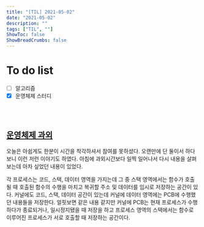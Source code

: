```yaml
---
title: "[TIL] 2021-05-02"
date: "2021-05-02"
description: ""
tags: ["TIL", ""]
ShowToc: false
ShowBreadCrumbs: false
---
```


# To do list
- [ ] 알고리즘
- [x] 운영체제 스터디

<br />
<br />

## [운영체제 과외](https://www.notion.so/nibble2/291bc44be64d4836a658274f722a290e)
오늘은 아쉽게도 한분이 시간을 착각하셔서 참여를 못하셨다. 오랜만에 단 둘이서 하다보니 이런 저런 이야기도 하였다. 아침에 과외시간보다 일찍 일어나서 다시 내용을 살펴보는데 아차 싶었던 내용이 있었다.

각 프로세스는 코드, 스택, 데이터 영역을 가지는데 그 중 스택 영역에서는 함수가 호출될 때 호출된 함수의 수행을 마치고 복귀할 주소 및 데이터를 임시로 저장하는 공간이 있다.
커널에도 코드, 스택, 데이터 공간이 있는데 커널에 데이터 영역에는 PCB에 수행했던 내용들을 저장한다. 얼핏보면 같은 내용 같지만 커널에 PCB는 현재 프로세스가 수행하다가 종료되거나, 일시정지됐을 때 저장을 하고 프로세스 영역의 스택에서는 함수로 이루어진 프로세스가 서로 호출할 때 저장하는 공간이다.
